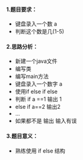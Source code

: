 #### 1.题目要求：

- 键盘录入一个数   a  
- 判断这个数是几(1-5)

#### 2.思路分析：

- 新建一个java文件
- 编写类
- 编写main方法
- 键盘录入一个数字  a 
- 使用if else if  else 
- 判断  if  a ==1  输出  1 
- else if a==2 输出2
- ...
- 如果都不是  输出 输入有误



#### 3.题目意义：

- 熟练使用 if else 结构


